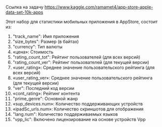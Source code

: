 Ссылка на задачу https://www.kaggle.com/ramamet4/app-store-apple-data-set-10k-apps

Этот набор для статистики мобильных приложения в AppStore, состоит из:

1. "track_name": Имя приложения
2. "size_bytes": Размер (в байтах)
3. "currency": Тип валюты
4. «цена»: Стоимость
5. "rating_count_tot": Рейтинг пользователей (для всех версий)
6. "rating_count_ver": Рейтинг пользователей (для текущей версии)
7. «user_rating»: Среднее значение пользовательского рейтинга (для всех версий)
8. «user_rating_ver»: Среднее значение пользовательского рейтинга (для текущей версии)
9. "ver": Последний код версии
10. «cont_rating»: Рейтинг контента
11. "prime_genre": Основной жанр
12. «sup_devices.num»: Количество поддерживающих устройств
13. «ipadSc_urls.num»: Количество скриншотов для отображения
14. "lang.num": Количество поддерживаемых языков
15. "vpp_lic": Включено лицензирование на основе устройств Vpp
